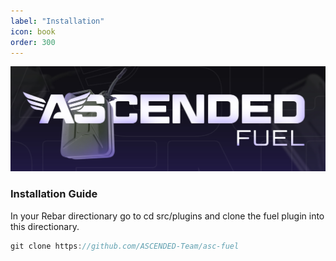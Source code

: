 ```yaml
---
label: "Installation"
icon: book
order: 300
---
```


![](/static/Fuel.jpg)

### Installation Guide

In your Rebar directionary go to cd src/plugins and clone the fuel plugin into this directionary.

```javascript
git clone https://github.com/ASCENDED-Team/asc-fuel
```
